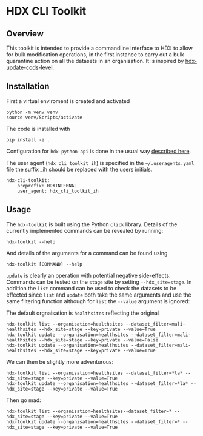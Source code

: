 # HDX CLI Toolkit

## Overview

This toolkit is intended to provide a commandline interface to HDX to allow for bulk modification operations, in the first instance to carry out a bulk quarantine action on all the datasets in an organisation. It is inspired by [hdx-update-cods-level](https://github.com/b-j-mills/hdx-update-cods-level/tree/main).



## Installation
First a virtual enviroment is created and activated

```shell
python -m venv venv
source venv/Scripts/activate
```

The code is installed with

```shell
pip install -e .
```

Configuration for `hdx-python-api` is done in the usual way [described here](https://hdx-python-api.readthedocs.io/en/latest/). 

The user agent (`hdx_cli_toolkit_ih`) is specified in the `~/.useragents.yaml` file the suffix _ih should be replaced with the users initials.
```
hdx-cli-toolkit:
    preprefix: HDXINTERNAL
    user_agent: hdx_cli_toolkit_ih
```


## Usage

The `hdx-toolkit` is built using the Python `click` library. Details of the currently implemented commands can be revealed by running:

```
hdx-toolkit --help
```

And details of the arguments for a command can be found using

```
hdx-toolkit [COMMAND] --help
```

`update` is clearly an operation with potential negative side-effects. Commands can be tested on the `stage` site by setting `--hdx_site=stage`. In addition the `list` command can be used to check the datasets to be effected since `list` and `update` both take the same arguments and use the same filtering function although for `list` the `--value` argument is ignored:

The default orgnaisation is `healthsites` reflecting the original 
```shell
hdx-toolkit list --organisation=healthsites --dataset_filter=mali-healthsites --hdx_site=stage --key=private --value=True
hdx-toolkit update --organisation=healthsites --dataset_filter=mali-healthsites --hdx_site=stage --key=private --value=False
hdx-toolkit update --organisation=healthsites --dataset_filter=mali-healthsites --hdx_site=stage --key=private --value=True
```

We can then be slightly more adventurous:

```shell
hdx-toolkit list --organisation=healthsites --dataset_filter=*la* --hdx_site=stage --key=private --value=True
hdx-toolkit update --organisation=healthsites --dataset_filter=*la* --hdx_site=stage --key=private --value=True
```

Then go mad:

```shell
hdx-toolkit list --organisation=healthsites--dataset_filter=* --hdx_site=stage --key=private --value=True
hdx-toolkit update --organisation=healthsites --dataset_filter=* --hdx_site=stage --key=private --value=True
```






